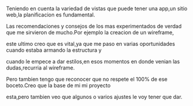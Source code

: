 <p>Teniendo en cuenta la variedad de vistas que puede tener una app,un sitio web,la planificacion es fundamental.</p>
<p>Las recomendaciones y consejos de los mas experimentados de verdad que me sirvieron de mucho.Por ejemplo la creacion de un wireframe,
<p>este ultimo creo que es vital,ya que me paso en varias oportunidades cuando estaba armando la estructura y 
<p>cuando le empece a dar estilos,en esos momentos en donde venian las dudas,recurria al wireframe.
<p>Pero tambien tengo que reconocer que no respete el 100% de ese boceto.Creo que la base de mi mi proyecto</p>
<p> esta,pero tambien veo que algunos o varios ajustes le voy tener que dar.</p> 